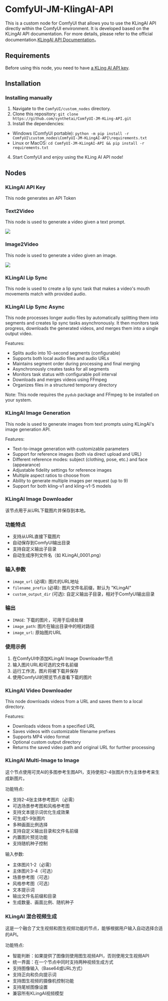 # ComfyUI-JM-KlingAI-API
This is a custom node for ComfyUI that allows you to use the KLingAI API directly within the ComfyUI environment. It is developed based on the KLingAI API documentation. For more details, please refer to the official documentation.[KLingAI API Documentation](https://app.klingai.com/global/dev/document-api/quickStart/productIntroduction/overview)。

## Requirements
Before using this node, you need to have [a KLing AI API key](https://app.klingai.com/global/dev/document-api/quickStart/userManual).

## Installation
### Installing manually
1. Navigate to the `ComfyUI/custom_nodes` directory.
2. Clone this repository: `git clone https://github.com/synthetai/ComfyUI-JM-KLing-API.git`
3. Install the dependencies:
+ <font style="color:rgb(31, 35, 40);">Windows (ComfyUI portable): </font>`python -m pip install -r ComfyUI\custom_nodes\ComfyUI-JM-KLingAI-API\requirements.txt`
+ <font style="color:rgb(31, 35, 40);">Linux or MacOS: </font>`cd ComfyUI-JM-KLingAI-API && pip install -r requirements.txt`
4. <font style="color:rgb(31, 35, 40);">Start ComfyUI and enjoy using the KLing AI API node!</font>

## <font style="color:rgb(31, 35, 40);">Nodes</font>
### <font style="color:rgb(31, 35, 40);">KLingAI API Key</font>
<font style="color:rgb(31, 35, 40);">This node generates an API Token</font>

### <font style="color:rgb(31, 35, 40);">Text2Video</font>
<font style="color:rgb(31, 35, 40);">This node is used to generate a video given a text prompt.</font>

![](https://cdn.nlark.com/yuque/0/2025/png/226202/1743648058683-c964e841-e281-4c13-ab97-5af311be4ad0.png)

### <font style="color:rgb(31, 35, 40);">Image2Video</font>
<font style="color:rgb(31, 35, 40);">This node is used to generate a video given an image.</font>

![](https://cdn.nlark.com/yuque/0/2025/png/226202/1743646162371-59f6539c-64bd-4ff7-82d7-fb10640cc427.png)

### <font style="color:rgb(31, 35, 40);">KLingAI Lip Sync</font>
<font style="color:rgb(31, 35, 40);">This node is used to create a lip sync task that makes a video's mouth movements match with provided audio.</font>

### <font style="color:rgb(31, 35, 40);">KLingAI Lip Sync Async</font>
<font style="color:rgb(31, 35, 40);">This node processes longer audio files by automatically splitting them into segments and creates lip sync tasks asynchronously. It then monitors task progress, downloads the generated videos, and merges them into a single output video.</font>

<font style="color:rgb(31, 35, 40);">Features:</font>
- <font style="color:rgb(31, 35, 40);">Splits audio into 10-second segments (configurable)</font>
- <font style="color:rgb(31, 35, 40);">Supports both local audio files and audio URLs</font>
- <font style="color:rgb(31, 35, 40);">Maintains segment order during processing and final merging</font>
- <font style="color:rgb(31, 35, 40);">Asynchronously creates tasks for all segments</font>
- <font style="color:rgb(31, 35, 40);">Monitors task status with configurable poll interval</font>
- <font style="color:rgb(31, 35, 40);">Downloads and merges videos using FFmpeg</font>
- <font style="color:rgb(31, 35, 40);">Organizes files in a structured temporary directory</font>

<font style="color:rgb(31, 35, 40);">Note: This node requires the `pydub` package and FFmpeg to be installed on your system.</font>

### <font style="color:rgb(31, 35, 40);">KLingAI Image Generation</font>
<font style="color:rgb(31, 35, 40);">This node is used to generate images from text prompts using KLingAI's image generation API.</font>

<font style="color:rgb(31, 35, 40);">Features:</font>
- <font style="color:rgb(31, 35, 40);">Text-to-image generation with customizable parameters</font>
- <font style="color:rgb(31, 35, 40);">Support for reference images (both via direct upload and URL)</font>
- <font style="color:rgb(31, 35, 40);">Different reference modes: subject (clothing, pose, etc.) and face (appearance)</font>
- <font style="color:rgb(31, 35, 40);">Adjustable fidelity settings for reference images</font>
- <font style="color:rgb(31, 35, 40);">Multiple aspect ratios to choose from</font>
- <font style="color:rgb(31, 35, 40);">Ability to generate multiple images per request (up to 9)</font>
- <font style="color:rgb(31, 35, 40);">Support for both kling-v1 and kling-v1-5 models</font>
  
### <font style="color:rgb(31, 35, 40);">KLingAI Image Downloader</font>

该节点用于从URL下载图片并保存到本地。

### 功能特点

- 支持从URL直接下载图片
- 自动保存到ComfyUI输出目录
- 支持自定义输出子目录
- 自动生成序列文件名（如 KLingAI_0001.png）

### 输入参数

- `image_url` (必填): 图片的URL地址
- `filename_prefix` (必填): 图片文件名前缀，默认为 "KLingAI"
- `custom_output_dir` (可选): 自定义输出子目录，相对于ComfyUI输出目录

### 输出

- `IMAGE`: 下载的图片，可用于后续处理
- `image_path`: 图片在输出目录中的相对路径
- `image_url`: 原始图片URL

### 使用示例

1. 在ComfyUI中添加KLingAI Image Downloader节点
2. 输入图片URL和可选的文件名前缀
3. 运行工作流，图片将被下载并保存
4. 使用ComfyUI的预览节点查看下载的图片

### <font style="color:rgb(31, 35, 40);">KLingAI Video Downloader</font>
<font style="color:rgb(31, 35, 40);">This node downloads videos from a URL and saves them to a local directory.</font>

<font style="color:rgb(31, 35, 40);">Features:</font>
- <font style="color:rgb(31, 35, 40);">Downloads videos from a specified URL</font>
- <font style="color:rgb(31, 35, 40);">Saves videos with customizable filename prefixes</font>
- <font style="color:rgb(31, 35, 40);">Supports MP4 video format</font>
- <font style="color:rgb(31, 35, 40);">Optional custom output directory</font>
- <font style="color:rgb(31, 35, 40);">Returns the saved video path and original URL for further processing</font>

### <font style="color:rgb(31, 35, 40);">KLingAI Multi-Image to Image</font>
<font style="color:rgb(31, 35, 40);">这个节点使用可灵AI的多图参考生图API，支持使用2-4张图片作为主体参考来生成新图片。</font>

<font style="color:rgb(31, 35, 40);">功能特点:</font>
- <font style="color:rgb(31, 35, 40);">支持2-4张主体参考图片（必需）</font>
- <font style="color:rgb(31, 35, 40);">可选场景参考图和风格参考图</font>
- <font style="color:rgb(31, 35, 40);">支持文本提示词优化生成效果</font>
- <font style="color:rgb(31, 35, 40);">可生成1-9张图片</font>
- <font style="color:rgb(31, 35, 40);">多种画面比例选择</font>
- <font style="color:rgb(31, 35, 40);">支持自定义输出目录和文件名前缀</font>
- <font style="color:rgb(31, 35, 40);">内置图片预览功能</font>
- <font style="color:rgb(31, 35, 40);">支持随机种子控制</font>

<font style="color:rgb(31, 35, 40);">输入参数:</font>
- <font style="color:rgb(31, 35, 40);">主体图片1-2（必需）</font>
- <font style="color:rgb(31, 35, 40);">主体图片3-4（可选）</font>
- <font style="color:rgb(31, 35, 40);">场景参考图（可选）</font>
- <font style="color:rgb(31, 35, 40);">风格参考图（可选）</font>
- <font style="color:rgb(31, 35, 40);">文本提示词</font>
- <font style="color:rgb(31, 35, 40);">输出文件名前缀和目录</font>
- <font style="color:rgb(31, 35, 40);">生成数量、画面比例、随机种子</font>

### <font style="color:rgb(31, 35, 40);">KLingAI 混合视频生成</font>
<font style="color:rgb(31, 35, 40);">这是一个融合了文生视频和图生视频功能的节点，能够根据用户输入自动选择合适的API。</font>

<font style="color:rgb(31, 35, 40);">功能特点:</font>
- <font style="color:rgb(31, 35, 40);">智能判断：如果提供了图像则使用图生视频API，否则使用文生视频API</font>
- <font style="color:rgb(31, 35, 40);">统一界面：在一个节点中同时支持两种视频生成方式</font>
- <font style="color:rgb(31, 35, 40);">支持图像输入（Base64或URL方式）</font>
- <font style="color:rgb(31, 35, 40);">支持正向和负向提示词</font>
- <font style="color:rgb(31, 35, 40);">支持图生视频的摄像机控制功能</font>
- <font style="color:rgb(31, 35, 40);">支持尾帧图像设置</font>
- <font style="color:rgb(31, 35, 40);">兼容所有KLingAI视频模型</font>



